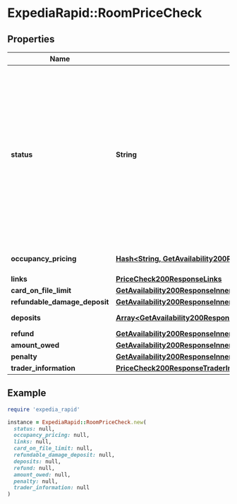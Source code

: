 # ExpediaRapid::RoomPriceCheck

## Properties

| Name | Type | Description | Notes |
| ---- | ---- | ----------- | ----- |
| **status** | **String** | Indicates the status of the rate. If the rate is still available then available will be returned. If the rate is no longer available at that price then price_changed will be returned. If the rate is no longer available at all then sold_out will be returned. | [optional] |
| **occupancy_pricing** | [**Hash&lt;String, GetAvailability200ResponseInnerRoomsInnerRatesInnerOccupancyPricingValue&gt;**](GetAvailability200ResponseInnerRoomsInnerRatesInnerOccupancyPricingValue.md) | A map of room information by occupancy. | [optional] |
| **links** | [**PriceCheck200ResponseLinks**](PriceCheck200ResponseLinks.md) |  | [optional] |
| **card_on_file_limit** | [**GetAvailability200ResponseInnerRoomsInnerRatesInnerOccupancyPricingValueTotalsInclusiveBillableCurrency**](GetAvailability200ResponseInnerRoomsInnerRatesInnerOccupancyPricingValueTotalsInclusiveBillableCurrency.md) |  | [optional] |
| **refundable_damage_deposit** | [**GetAvailability200ResponseInnerRoomsInnerRatesInnerOccupancyPricingValueTotalsInclusiveBillableCurrency**](GetAvailability200ResponseInnerRoomsInnerRatesInnerOccupancyPricingValueTotalsInclusiveBillableCurrency.md) |  | [optional] |
| **deposits** | [**Array&lt;GetAvailability200ResponseInnerRoomsInnerRatesInnerDepositsInner&gt;**](GetAvailability200ResponseInnerRoomsInnerRatesInnerDepositsInner.md) | Array of deposits. | [optional] |
| **refund** | [**GetAvailability200ResponseInnerRoomsInnerRatesInnerOccupancyPricingValueTotalsInclusive**](GetAvailability200ResponseInnerRoomsInnerRatesInnerOccupancyPricingValueTotalsInclusive.md) |  | [optional] |
| **amount_owed** | [**GetAvailability200ResponseInnerRoomsInnerRatesInnerOccupancyPricingValueTotalsInclusive**](GetAvailability200ResponseInnerRoomsInnerRatesInnerOccupancyPricingValueTotalsInclusive.md) |  | [optional] |
| **penalty** | [**GetAvailability200ResponseInnerRoomsInnerRatesInnerOccupancyPricingValueTotalsInclusive**](GetAvailability200ResponseInnerRoomsInnerRatesInnerOccupancyPricingValueTotalsInclusive.md) |  | [optional] |
| **trader_information** | [**PriceCheck200ResponseTraderInformation**](PriceCheck200ResponseTraderInformation.md) |  | [optional] |

## Example

```ruby
require 'expedia_rapid'

instance = ExpediaRapid::RoomPriceCheck.new(
  status: null,
  occupancy_pricing: null,
  links: null,
  card_on_file_limit: null,
  refundable_damage_deposit: null,
  deposits: null,
  refund: null,
  amount_owed: null,
  penalty: null,
  trader_information: null
)
```

